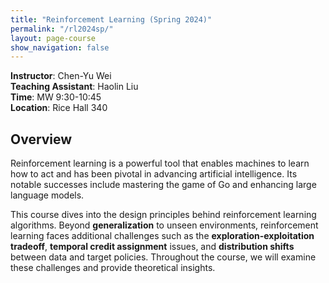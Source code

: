 ```yaml
---
title: "Reinforcement Learning (Spring 2024)"
permalink: "/rl2024sp/"
layout: page-course
show_navigation: false
---
```


**Instructor**: Chen-Yu Wei  
**Teaching Assistant**: Haolin Liu  
**Time**: MW 9:30-10:45  
**Location**: Rice Hall 340  

## Overview  
Reinforcement learning is a powerful tool that enables machines to learn how to act and has been pivotal in advancing artificial intelligence. Its notable successes include mastering the game of Go and enhancing large language models.   

This course dives into the design principles behind reinforcement learning algorithms. Beyond **generalization** to unseen environments, reinforcement learning faces additional challenges such as the **exploration-exploitation tradeoff**, **temporal credit assignment** issues, and **distribution shifts** between data and target policies. Throughout the course, we will examine these challenges and provide theoretical insights. 

